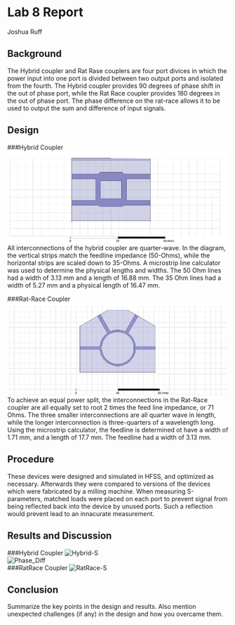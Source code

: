 # Lab 8 Report
Joshua Ruff

## Background
The Hybrid coupler and Rat Rase couplers are four port divices in which the power input into one port is divided between two output ports and isolated from the fourth. The Hybrid coupler provides 90 degrees of phase shift in the out of phase port, while the Rat Race coupler provides 180 degrees in the out of phase port. The phase difference on the rat-race allows it to be used to output the sum and difference of input signals. 

## Design
###Hybrid Coupler
![Hybrid](Hybrid_Coupler.jpg)
All interconnections of the hybrid coupler are quarter-wave. In the diagram, the vertical strips match the feedline impedance (50-Ohms), while the horizontal strips are scaled down to 35-Ohms. A microstrip line calculator was used to determine the physical lengths and widths. The 50 Ohm lines had a width of 3.13 mm and a length of 16.88 mm. The 35 Ohm lines had a width of 5.27 mm and a physical length of 16.47 mm. 


###Rat-Race Coupler
![RatRace](RR_Coupler.jpg)
To achieve an equal power split, the interconnections in the Rat-Race coupler are all equally set to root 2 times the feed line impedance, or 71 Ohms. The three smaller interconnections are all quarter wave in length, while the longer interconnection is three-quarters of a wavelength long. Using the microstrip calculator, the feedline is determined ot have a width of 1.71 mm, and a length of 17.7 mm. The feedline had a width of 3.13 mm. 

## Procedure
These devices were designed and simulated in HFSS, and optimized as necessary. Afterwards they were compared to versions of the devices which were fabricated by a milling machine. When measuring S-parameters, matched loads were placed on each port to prevent signal from being reflected back into the device by unused ports. Such a reflection would prevent lead to an innacurate measurement. 

## Results and Discussion
###Hybrid Coupler
![Hybrid-S](https://github.com/CourseReps/ECEN452-Spring2016/blob/master/Students/joshruff/Lab8/Data/Hybrid-S.png)<br>
![Phase_Diff](https://github.com/CourseReps/ECEN452-Spring2016/blob/master/Students/joshruff/Lab8/Data/Phase_Diff.png)<br>
###RatRace Coupler
![RatRace-S](https://github.com/CourseReps/ECEN452-Spring2016/blob/master/Students/joshruff/Lab8/Data/RatRace-S.png)<br>
## Conclusion
Summarize the key points in the design and results. Also mention unexpected challenges (if any) in the design and how you overcame them. 

